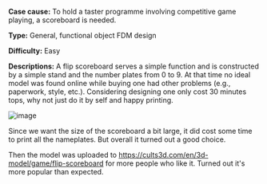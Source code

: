 **Case cause:** To hold a taster programme involving competitive game playing, a scoreboard is needed. 

**Type:** General, functional object FDM design

**Difficulty:** Easy

**Descriptions:** A flip scoreboard serves a simple function and is constructed by a simple stand and the number plates from 0 to 9. At that time no ideal model was found online while buying one had other problems (e.g., paperwork, style, etc.). Considering designing one only cost 30 minutes tops, why not just do it by self and happy printing. 

![image](https://github.com/treesess/STEAMRELAY/assets/20311124/815796a0-87d5-4009-8a59-61d748b2fde9)

Since we want the size of the scoreboard a bit large, it did cost some time to print all the nameplates. But overall it turned out a good choice. 

Then the model was uploaded to https://cults3d.com/en/3d-model/game/flip-scoreboard for more people who like it. Turned out it's more popular than expected. 
